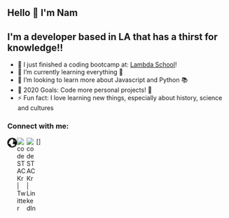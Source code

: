 ## Hello 👋 I'm Nam

## I'm a developer based in LA that has a thirst for knowledge!!

- 🔭 I just finished a coding bootcamp at: [Lambda School][course]!
- 🌱 I’m currently learning everything 🤣
- 👯 I’m looking to learn more about Javascript and Python 📚
- 🥅 2020 Goals: Code more personal projects! 💪
- ⚡ Fun fact: I love learning new things, especially about history, science and cultures

### Connect with me:

[<img align="left" alt="codeSTACKr.com" width="22px" src="https://raw.githubusercontent.com/iconic/open-iconic/master/svg/globe.svg" />]
[<img align="left" alt="codeSTACKr | Twitter" width="22px" src="https://cdn.jsdelivr.net/npm/simple-icons@v3/icons/twitter.svg" />][twitter]
[<img align="left" alt="codeSTACKr | LinkedIn" width="22px" src="https://cdn.jsdelivr.net/npm/simple-icons@v3/icons/linkedin.svg" />][linkedin]

###

[course]: https://lambdaschool.com/
[twitter]: https://twitter.com/angryredluigi
[linkedin]: https://www.linkedin.com/in/namhyuk-woo/
